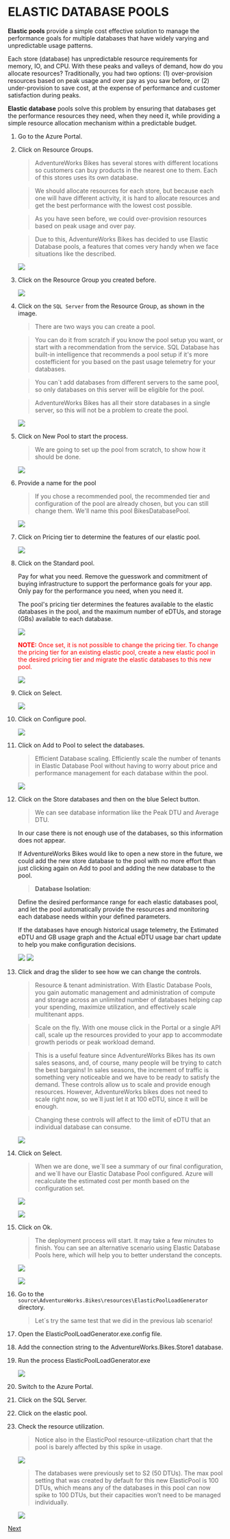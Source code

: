 # ELASTIC DATABASE POOLS

**Elastic pools** provide a simple cost effective solution to manage the performance goals for multiple databases that have widely varying and unpredictable usage patterns. 

Each store (database) has unpredictable resource requirements for memory, IO, and CPU. With these peaks and valleys of demand, how do you allocate resources? Traditionally, you had two options: (1) over-provision resources based on peak usage and over pay as you saw before, or (2) under-provision to save cost, at the expense of performance and customer satisfaction during peaks. 

**Elastic database** pools solve this problem by ensuring that databases get the performance resources they need, when they need it, while providing a simple resource allocation mechanism within a predictable budget. 
 

1. Go to the Azure Portal. 
1. Click on Resource Groups.

    > AdventureWorks Bikes has several stores with different locations so customers can buy products in the nearest one to them. Each of this stores uses its own database. 

    > We should allocate resources for each store, but because each one will have different activity, it is hard to allocate resources and get the best performance with the lowest cost possible.

    > As you have seen before, we could over-provision resources based on peak usage and over pay.

    > Due to this, AdventureWorks Bikes has decided to use Elastic Database pools, a features that comes very handy when we face situations like the described.

    ![](img/image1.jpg)

1. Click on the Resource Group you created before.

    ![](img/image2.jpg)

1. Click on the `SQL Server` from the Resource Group, as shown in the image. 

    > There are two ways you can create a pool.  

    > You can do it from scratch if you know the pool setup you want, or start with a recommendation from the service. SQL Database has built-in intelligence that recommends a pool setup if it's more costefficient for you based on the past usage telemetry for your databases. 
    
    > You can´t add databases from different servers to the same pool, so only databases on this server will be eligible for the pool. 
    
    > AdventureWorks Bikes has all their store databases in a single server, so this will not be a problem to create the pool. 

    ![](img/image32.jpg)

1. Click on New Pool to start the process. 

    > We are going to set up the pool from scratch, to show how it should be done. 

    ![](img/image33.jpg)

1. Provide a name for the pool 

    > If you chose a recommended pool, the recommended tier and configuration of the pool are already chosen, but you can still change them. 
    We'll name this pool BikesDatabasePool. 

    ![](img/image34.jpg)

1. Click on Pricing tier to determine the features of our elastic pool. 

    ![](img/image35.jpg)

1. Click on the Standard pool. 

    Pay for what you need. Remove the guesswork and commitment of buying infrastructure to support the performance goals for your app. Only pay for the performance you need, when you need it. 

    The pool's pricing tier determines the features available to the elastic databases in the pool, and the maximum number of eDTUs, and storage (GBs) available to each database. 
      
    ![](img/image8.png)

    <span style="color:red">**NOTE:** Once set, it is not possible to change the pricing tier. To change the pricing tier for an existing elastic pool, create a new elastic pool in the desired pricing tier and migrate the elastic databases to this new pool.</span> 

    ![](img/image36.jpg)

1. Click on Select. 

    ![](img/image37.jpg)

1. Click on Configure pool. 

    ![](img/image38.jpg)

1. Click on Add to Pool to select the databases. 

    > Efficient Database scaling. Efficiently scale the number of tenants in Elastic Database Pool without having to worry about price and performance management for each database within the pool. 

    ![](img/image39.jpg)

1. Click on the Store databases and then on the blue Select button. 

    > We can see database information like the Peak DTU and Average DTU.  
    
    In our case there is not enough use of the databases, so this information does not appear. 
    
    If AdventureWorks Bikes would like to open a new store in the future, we could add the new store database to the pool with no more effort than just clicking again on Add to pool and adding the new database to the pool. 

    > **Database Isolation**:
    
    Define the desired performance range for each elastic databases pool, and let the pool automatically provide the resources and monitoring each database needs within your defined parameters.    
    
    If the databases have enough historical usage telemetry, the Estimated eDTU and GB usage graph and the Actual eDTU usage bar chart update to help you make configuration decisions. 

    ![](img/image40.jpg)
    ![](img/image41.jpg)

1. Click and drag the slider to see how we can change the controls. 

    > Resource & tenant administration. With Elastic Database Pools, you gain automatic management and administration of compute and storage across an unlimited number of databases helping cap your spending, maximize utilization, and effectively scale multitenant apps. 

    > Scale on the fly. With one mouse click in the Portal or a single API call, scale up the resources provided to your app to accommodate growth periods or peak workload demand. 

    > This is a useful feature since AdventureWorks Bikes has its own sales seasons, and, of course, many people will be trying to catch the best bargains! In sales seasons, the increment of traffic is something very noticeable and we have to be ready to satisfy the demand. These controls allow us to scale and provide enough resources. 
    However, AdventureWorks bikes does not need to scale right now, so we´ll just let it at 100 eDTU, since it will be enough. 

    > Changing these controls will affect to the limit of eDTU that an individual database can consume. 

    ![](img/image42.jpg)

1. Click on Select. 

    > When we are done, we´ll see a summary of our final configuration, and we´ll have our Elastic Database Pool configured. 
    Azure will recalculate the estimated cost per month based on the configuration set. 

    ![](img/image37.jpg)

    ![](img/image43.jpg)

1. Click on Ok. 

    > The deployment process will start. It may take a few minutes to finish. 
    You can see an alternative scenario using Elastic Database Pools here, which will help you to better understand the concepts. 

    ![](img/image44.jpg)
    
    ![](img/image45.jpg)

1.	Go to the `source\AdventureWorks.Bikes\resources\ElasticPoolLoadGenerator` directory.

    > Let´s try the same test that we did in the previous lab scenario!

1.	Open the ElasticPoolLoadGenerator.exe.config file.

1.	Add the connection string to the AdventureWorks.Bikes.Store1 database.

1.	Run the process ElasticPoolLoadGenerator.exe	

    ![](img/image124.jpg)

1.	Switch to the Azure Portal.

1.	Click on the SQL Server.

1.	Click on the elastic pool.

1.	Check the resource utilization.	

    > Notice also in the ElasticPool resource-utilization chart that the pool is barely affected by this spike in usage.

    ![](img/image127.jpg)

    > The databases were previously set to S2 (50 DTUs). 
    The max pool setting that was created by default for this new ElasticPool is 100 DTUs, which means any of the databases in this pool can now spike to 100 DTUs, but their capacities won’t need to be managed individually.
    
    ![](img/image8.png)

<a href="4.ElasticDatabaseJobs.md">Next</a>
